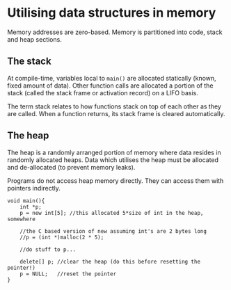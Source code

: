 # Utilising data structures in memory #
Memory addresses are zero-based. Memory is partitioned into code, stack and heap sections.

## The stack ##
At compile-time, variables local to `main()` are allocated statically (known, fixed amount of data). Other function calls are allocated a portion of the stack (called the stack frame or activation record) on a LIFO basis. 

The term stack relates to how functions stack on top of each other as they are called. When a function returns, its stack frame is cleared automatically.

## The heap ##
The heap is a randomly arranged portion of memory where data resides in randomly allocated heaps. Data which utilises the heap must be allocated and de-allocated (to prevent memory leaks).

Programs do not access heap memory directly. They can access them with pointers indirectly.

    void main(){
		int *p;
		p = new int[5];	//this allocated 5*size of int in the heap, somewhere

		//the C based version of new assuming int's are 2 bytes long
		//p = (int *)malloc(2 * 5);
		
		//do stuff to p...

		delete[] p;	//clear the heap (do this before resetting the pointer!)
		p = NULL;	//reset the pointer
	}
